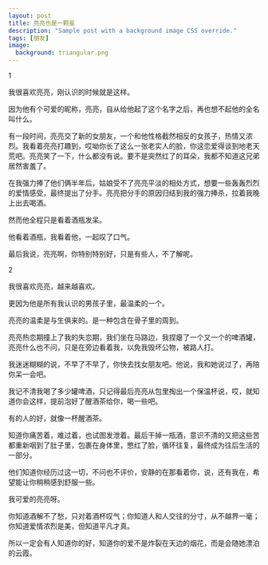 ```yaml
---
layout: post
title: 亮亮也是一颗星
description: "Sample post with a background image CSS override."
tags: [朋友]
image: 
  background: triangular.png
---
```


1

我很喜欢亮亮，刚认识的时候就是这样。
 
因为他有个可爱的昵称，亮亮，自从给他起了这个名字之后，再也想不起他的全名叫什么。
 
有一段时间，亮亮交了新的女朋友，一个和他性格截然相反的女孩子，热情又浓烈。我看着亮亮打趣到，哎呦你长了这么一张老实人的脸，你这恋爱得谈到地老天荒吧。亮亮笑了一下，什么都没有说。要不是突然红了的耳朵，我都不知道这兄弟居然害羞了。
 
在我强力捧了他们俩半年后，姑娘受不了亮亮平淡的相处方式，想要一些轰轰烈烈的爱情感受，最终提出了分手。亮亮把分手的原因归结到我的强力捧杀，拉着我晚上出去喝酒。
 
然而他全程只是看着酒瓶发呆。
 
他看着酒瓶，我看着他，一起叹了口气。
 
最后我说，亮亮啊，你特别特别好，只是有些人，不了解呢。

2

我很喜欢亮亮，越来越喜欢。
 
更因为他是所有我认识的男孩子里，最温柔的一个。
 
亮亮的温柔是与生俱来的。是一种包含在骨子里的周到。
 
亮亮热恋期撞上了我的失恋期，我们坐在马路边，我捏瘪了一个又一个的啤酒罐，亮亮什么也不问，只是在旁边看着我，以免我毁坏公物，被路人打。
 
我迷迷糊糊的说，不早了不早了，你快去找女朋友吧。他说，我和她说过了，再陪你呆一会吧。
 
我记不清我喝了多少罐啤酒，只记得最后亮亮从包里掏出一个保温杯说，哎，就知道你会这样，提前泡好了醒酒茶给你，喝一些吧。
 
有的人的好，就像一杯醒酒茶。
 
知道你痛苦着，难过着，也试图发泄着。最后干掉一瓶酒，意识不清的又把这些苦都重新咽到了肚子里，包裹在身体里，憋红了脸，循环往复，最终成为往后生活的一部分。
 
他们知道你经历过这一切，不问也不评价，安静的在那看着你，说，还有我在，希望能让你稍稍感到舒服一些。
 
我可爱的亮亮呀。
 
你知道酒解不了愁，只对着酒杯叹气；你知道人和人交往的分寸，从不越界一毫；你知道爱情浓烈是美，但知道平凡才真。
 
所以一定会有人知道你的好，知道你的爱不是炸裂在天边的烟花，而是会随她漂泊的云霞。
